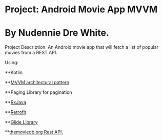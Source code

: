 # Project: Android Movie App MVVM
# By Nudennie Dre White.
Project Description:
An Android movie app that will fetch a list of popular movies from a REST API. 

Using: 

**Kotlin

**[MVVM architectural pattern](https://developer.android.com/jetpack/docs/guide)

**Paging Library for pagination

**[RxJava](https://github.com/ReactiveX/RxAndroid)

**[Retrofit](https://github.com/square/retrofit)

**[Glide Library](https://github.com/bumptech/glide)

**[themoviedb.org Rest API.](https://www.themoviedb.org/documentation/api)
